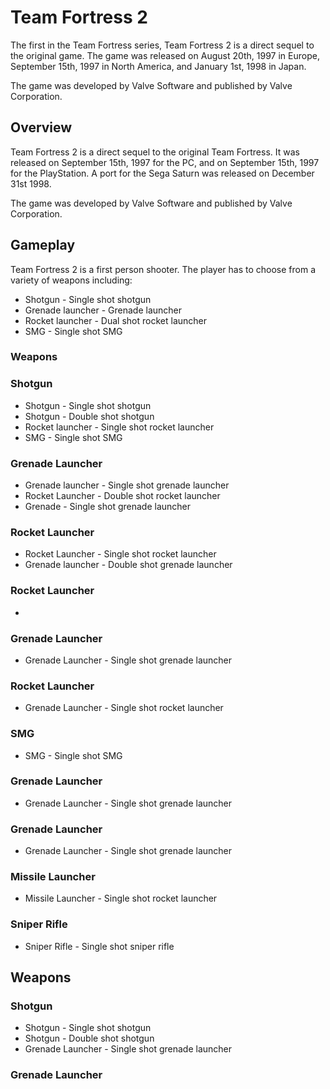 # Team Fortress 2

The first in the Team Fortress series, Team Fortress 2 is a direct sequel to the original game. The game was released on August 20th, 1997 in Europe, September 15th, 1997 in North America, and January 1st, 1998 in Japan.

The game was developed by Valve Software and published by Valve Corporation.

## Overview

Team Fortress 2 is a direct sequel to the original Team Fortress. It was released on September 15th, 1997 for the PC, and on September 15th, 1997 for the PlayStation. A port for the Sega Saturn was released on December 31st 1998.

The game was developed by Valve Software and published by Valve Corporation.

## Gameplay

Team Fortress 2 is a first person shooter. The player has to choose from a variety of weapons including:

*   Shotgun - Single shot shotgun
*   Grenade launcher - Grenade launcher
*   Rocket launcher - Dual shot rocket launcher
*   SMG - Single shot SMG

### Weapons

### Shotgun

*   Shotgun - Single shot shotgun
*   Shotgun - Double shot shotgun
*   Rocket launcher - Single shot rocket launcher
*   SMG - Single shot SMG

### Grenade Launcher

*   Grenade launcher - Single shot grenade launcher
*   Rocket Launcher - Double shot rocket launcher
*   Grenade - Single shot grenade launcher

### Rocket Launcher

*   Rocket Launcher - Single shot rocket launcher
*   Grenade launcher - Double shot grenade launcher

### Rocket Launcher

*  

### Grenade Launcher

*   Grenade Launcher - Single shot grenade launcher

### Rocket Launcher

*   Grenade Launcher - Single shot rocket launcher

### SMG

*   SMG - Single shot SMG

### Grenade Launcher

*   Grenade Launcher - Single shot grenade launcher

### Grenade Launcher

*   Grenade Launcher - Single shot grenade launcher

### Missile Launcher

*   Missile Launcher - Single shot rocket launcher

### Sniper Rifle

*   Sniper Rifle - Single shot sniper rifle

## Weapons

### Shotgun

*   Shotgun - Single shot shotgun
*   Shotgun - Double shot shotgun
*   Grenade Launcher - Single shot grenade launcher

### Grenade Launcher